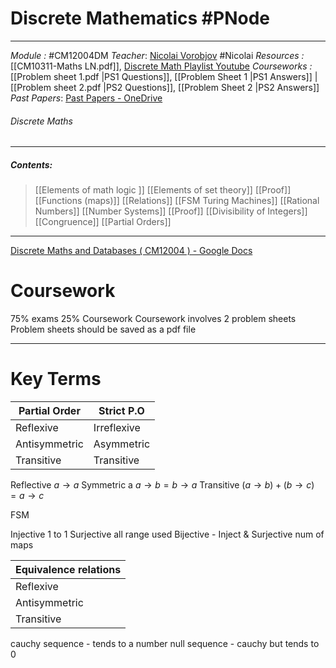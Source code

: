 # Discrete Mathematics #PNode
---
*Module :*  #CM12004DM 
*Teacher*: [Nicolai Vorobjov](https://moodle.bath.ac.uk/user/profile.php?id=2806) #Nicolai
*Resources :* [[CM10311-Maths LN.pdf]], [Discrete Math Playlist Youtube](https://www.youtube.com/playlist?list=PLHXZ9OQGMqxersk8fUxiUMSIx0DBqsKZS)
*Courseworks :* [[Problem sheet 1.pdf |PS1 Questions]], [[Problem Sheet 1 |PS1 Answers]] | [[Problem sheet 2.pdf |PS2 Questions]], [[Problem Sheet 2 |PS2 Answers]]
*Past Papers*: [Past Papers - OneDrive](https://computingservices-my.sharepoint.com/personal/sb3250_bath_ac_uk/_layouts/15/onedrive.aspx?login_hint=sb3250%40bath%2Eac%2Euk&id=%2Fpersonal%2Fsb3250%5Fbath%5Fac%5Fuk%2FDocuments%2FResources%2FDiscrete%20Maths%2FPast%20Papers)

###### Discrete Maths
---
##### Contents: 
> [[Elements of math logic ]]
> [[Elements of set theory]]
> [[Proof]]
> [[Functions (maps)]]
> [[Relations]]
> [[FSM Turing Machines]]
> [[Rational Numbers]]
> [[Number Systems]]
> [[Proof]]
> [[Divisibility of Integers]]
> [[Congruence]]
> [[Partial Orders]]

--- 
[Discrete Maths and Databases ( CM12004 ) - Google Docs](https://docs.google.com/document/d/1NkRyIM7WCvkm3J7xhbn9Dw6zVJ1sqRxfCue00pkZngA/edit#heading=h.4chf0znkme2v) 
# Coursework

75% exams 25% Coursework
Coursework involves 2 problem sheets 
Problem sheets should be saved as a pdf file

---
# Key Terms 
| Partial Order | Strict P.O |
| ---- | ---- |
| Reflexive | Irreflexive |
| Antisymmetric | Asymmetric |
| Transitive | Transitive |
Reflective $a \to a$
Symmetric a $a \to b = b \to a$
Transitive $(a \to b) + (b \to c) = a \to c$

FSM 

Injective 1 to 1
Surjective all range used
Bijective - Inject & Surjective 
num of maps 

|Equivalence relations |
| ---- |
| Reflexive |
| Antisymmetric |
| Transitive |
cauchy sequence - tends to a number 
null sequence - cauchy but tends to 0 




